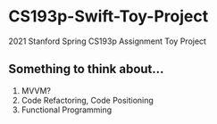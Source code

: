 # CS193p-Swift-Toy-Project
2021 Stanford Spring CS193p Assignment Toy Project

## Something to think about...

1. MVVM?
2. Code Refactoring, Code Positioning
3. Functional Programming
